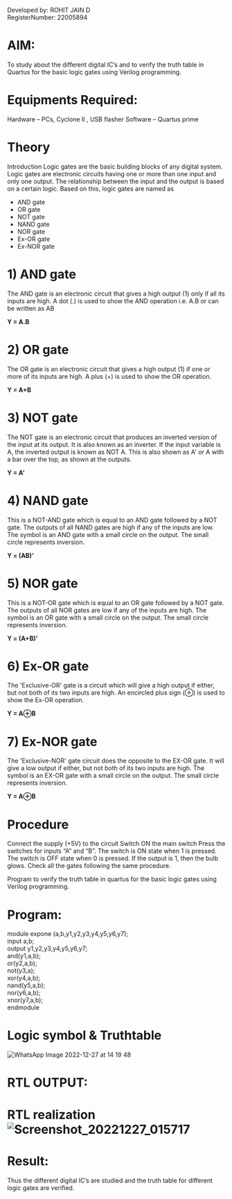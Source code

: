 Developed by: ROHIT JAIN D  
RegisterNumber: 22005894
# AIM:
To study about the different digital IC’s and to verify the truth table in Quartus for the basic logic gates using Verilog programming.

# Equipments Required:
Hardware – PCs, Cyclone II , USB flasher
Software – Quartus prime
# Theory
Introduction
Logic gates are the basic building blocks of any digital system. Logic gates are electronic circuits having one or more than one input and only one output. The relationship between the input and the output is based on a certain logic. Based on this, logic gates are named as

- AND gate
- OR gate
- NOT gate
- NAND gate
- NOR gate
- Ex-OR gate
- Ex-NOR gate

# 1) AND gate
The AND gate is an electronic circuit that gives a high output (1) only if all its inputs are high. A dot (.) is used to show the AND operation i.e. A.B or can be written as AB

**Y = A.B**

# 2) OR gate
The OR gate is an electronic circuit that gives a high output (1) if one or more of its inputs are high. A plus (+) is used to show the OR operation.

**Y = A+B**

# 3) NOT gate
The NOT gate is an electronic circuit that produces an inverted version of the input at its output. It is also known as an inverter. If the input variable is A, the inverted output is known as NOT A. This is also shown as A' or A with a bar over the top, as shown at the outputs.

**Y = A'**

# 4) NAND gate
This is a NOT-AND gate which is equal to an AND gate followed by a NOT gate. The outputs of all NAND gates are high if any of the inputs are low. The symbol is an AND gate with a small circle on the output. The small circle represents inversion.

**Y = (AB)’**

# 5) NOR gate
This is a NOT-OR gate which is equal to an OR gate followed by a NOT gate. The outputs of all NOR gates are low if any of the inputs are high. The symbol is an OR gate with a small circle on the output. The small circle represents inversion.

**Y = (A+B)’**

# 6) Ex-OR gate
The 'Exclusive-OR' gate is a circuit which will give a high output if either, but not both of its two inputs are high. An encircled plus sign (⊕) is used to show the Ex-OR operation.

**Y = A⊕B**

# 7) Ex-NOR gate
The 'Exclusive-NOR' gate circuit does the opposite to the EX-OR gate. It will give a low output if either, but not both of its two inputs are high. The symbol is an EX-OR gate with a small circle on the output. The small circle represents inversion.

**Y = A⊕B**

# Procedure
Connect the supply (+5V) to the circuit
Switch ON the main switch
Press the switches for inputs “A” and “B”. The switch is ON state when 1 is pressed. The switch is OFF state when 0 is pressed.
If the output is 1, then the bulb glows.
Check all the gates following the same procedure.


Program to verify the truth table in quartus for the basic logic gates using Verilog programming.
# Program:

module expone (a,b,y1,y2,y3,y4,y5,y6,y7);  
input a,b;  
output y1,y2,y3,y4,y5,y6,y7;  
and(y1,a,b);  
or(y2,a,b);  
not(y3,a);  
xor(y4,a,b);  
nand(y5,a,b);  
nor(y6,a,b);  
xnor(y7,a,b);  
endmodule 
 
# Logic symbol & Truthtable
![WhatsApp Image 2022-12-27 at 14 19 48](https://user-images.githubusercontent.com/118707073/209640732-95b74f56-ace7-486c-8345-29bf4c3618d6.jpg)


# RTL OUTPUT:
# RTL realization![Screenshot_20221227_015717](https://user-images.githubusercontent.com/118707073/209638194-a0cadc47-87b4-4484-b6ec-7b25dec38a33.png)


# Result:
Thus the different digital IC’s are studied and the truth table for different logic gates are verified.

